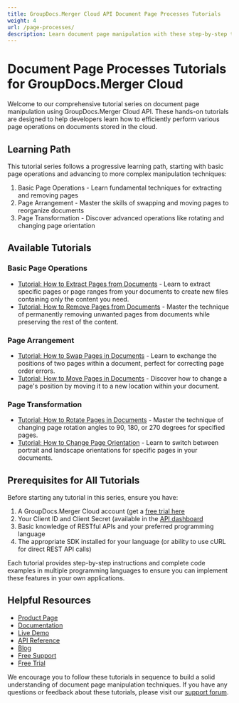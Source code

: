 ```yaml
---
title: GroupDocs.Merger Cloud API Document Page Processes Tutorials
weight: 4
url: /page-processes/
description: Learn document page manipulation with these step-by-step tutorials for GroupDocs.Merger Cloud API
---
```


# Document Page Processes Tutorials for GroupDocs.Merger Cloud

Welcome to our comprehensive tutorial series on document page manipulation using GroupDocs.Merger Cloud API. These hands-on tutorials are designed to help developers learn how to efficiently perform various page operations on documents stored in the cloud.

## Learning Path

This tutorial series follows a progressive learning path, starting with basic page operations and advancing to more complex manipulation techniques:

1. Basic Page Operations - Learn fundamental techniques for extracting and removing pages
2. Page Arrangement - Master the skills of swapping and moving pages to reorganize documents
3. Page Transformation - Discover advanced operations like rotating and changing page orientation

## Available Tutorials

### Basic Page Operations

- [Tutorial: How to Extract Pages from Documents](/page-processes/extract-pages/) - Learn to extract specific pages or page ranges from your documents to create new files containing only the content you need.
- [Tutorial: How to Remove Pages from Documents](/page-processes/remove-pages/) - Master the technique of permanently removing unwanted pages from documents while preserving the rest of the content.

### Page Arrangement

- [Tutorial: How to Swap Pages in Documents](/page-processes/swap-pages/) - Learn to exchange the positions of two pages within a document, perfect for correcting page order errors.
- [Tutorial: How to Move Pages in Documents](/page-processes/move-pages/) - Discover how to change a page's position by moving it to a new location within your document.

### Page Transformation

- [Tutorial: How to Rotate Pages in Documents](/page-processes/rotate-pages/) - Master the technique of changing page rotation angles to 90, 180, or 270 degrees for specified pages.
- [Tutorial: How to Change Page Orientation](/page-processes/change-page-orientation/) - Learn to switch between portrait and landscape orientations for specific pages in your documents.

## Prerequisites for All Tutorials

Before starting any tutorial in this series, ensure you have:

1. A GroupDocs.Merger Cloud account (get a [free trial here](https://dashboard.groupdocs.cloud/#/apps)
2. Your Client ID and Client Secret (available in the [API dashboard](https://dashboard.groupdocs.cloud/#/apps)
3. Basic knowledge of RESTful APIs and your preferred programming language
4. The appropriate SDK installed for your language (or ability to use cURL for direct REST API calls)

Each tutorial provides step-by-step instructions and complete code examples in multiple programming languages to ensure you can implement these features in your own applications.

## Helpful Resources

- [Product Page](https://products.groupdocs.cloud/merger/)
- [Documentation](https://docs.groupdocs.cloud/merger/)
- [Live Demo](https://products.groupdocs.app/merger/family)
- [API Reference](https://reference.groupdocs.cloud/merger/)
- [Blog](https://blog.groupdocs.cloud/categories/groupdocs.merger-cloud-product-family/)
- [Free Support](https://forum.groupdocs.cloud/c/merger/18/)
- [Free Trial](https://dashboard.groupdocs.cloud/#/apps)

We encourage you to follow these tutorials in sequence to build a solid understanding of document page manipulation techniques. If you have any questions or feedback about these tutorials, please visit our [support forum](https://forum.groupdocs.cloud/c/merger/18/).
